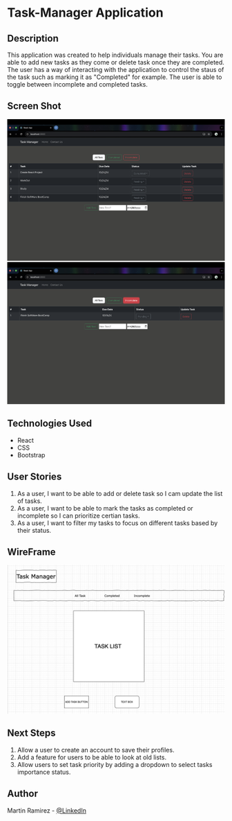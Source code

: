 

# Task-Manager Application

## Description
This application was created to help individuals manage their tasks. You are able to add new tasks as they come or delete task once they are completed. The user has a way of interacting with the application to control the staus of the task such as marking it as "Completed" for example. The user is able to toggle between incomplete and completed tasks.

## Screen Shot

<img src="./src/Images/Screenshot.png">
<img src="./src/Images/Screenshot2.png">


## Technologies Used

* React
* CSS
* Bootstrap



## User Stories

1. As a user, I want to be able to add or delete task so I cam update the list of tasks.
2. As a user, I want to be able to mark the tasks as completed or incomplete so I can prioritize certian tasks.
3. As a user, I want to filter my tasks to focus on different tasks based by their status.

## WireFrame

<img src="./src/Images/Screenshot3.png">


## Next Steps

1. Allow a user to create an account to save their profiles.
2. Add a feature for users to be able to look at old lists.
3. Allow users to set task priority by adding a dropdown to select tasks importance status.

## Author

Martin Ramirez - [@LinkedIn](www.linkedin.com/in/martin-ramirez-871118334/)
